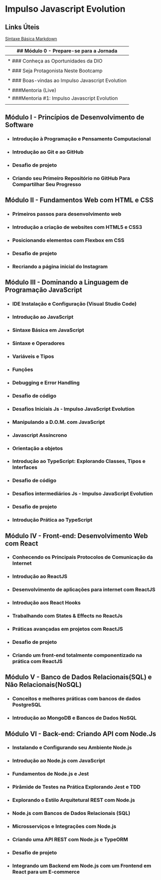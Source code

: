 # Impulso Javascript Evolution

## Links Úteis
[Sintaxe Básica Markdown](https://www.markdownguide.org/)


| ## Módulo 0 - Prepare-se para a Jornada                                               |
|---------------------------------------------------------------------------------------|
|                                                                                       |
|* ### Conheça as Oportunidades da DIO                                                  |
|                                                                                       |
|* ### Seja Protagonista Neste Bootcamp                                                 |
|                                                                                       |
|* ### Boas-vindas ao Impulso Javascript Evolution                                      |
|                                                                                       |
|* ###Mentoria (Live)                                                                   |
|* ###Mentoria #1: Impulso Javascript Evolution | Aula Inaugural                        |
|                                                                                       |
## Módulo I - Princípios de Desenvolvimento de Software

* ### Introdução à Programação e Pensamento Computacional

* ### Introdução ao Git e ao GitHub

* ### Desafio de projeto
* ### Criando seu Primeiro Repositório no GitHub Para Compartilhar Seu Progresso

## Módulo II - Fundamentos Web com HTML e CSS

* ### Primeiros passos para desenvolvimento web

* ### Introdução a criação de websites com HTML5 e CSS3

* ### Posicionando elementos com Flexbox em CSS

* ### Desafio de projeto
* ### Recriando a página inicial do Instagram

## Módulo III - Dominando a Linguagem de Programação JavaScript

* ### IDE Instalação e Configuração (Visual Studio Code)

* ### Introdução ao JavaScript

* ### Sintaxe Básica em JavaScript

* ### Sintaxe e Operadores

* ### Variáveis e Tipos

* ### Funções

* ### Debugging e Error Handling

* ### Desafio de código
* ### Desafios Iniciais Js - Impulso JavaScript Evolution

* ### Manipulando a D.O.M. com JavaScript

* ### Javascript Assíncrono

* ### Orientação a objetos

* ### Introdução ao TypeScript: Explorando Classes, Tipos e Interfaces

* ### Desafio de código
* ### Desafios intermediários Js - Impulso JavaScript Evolution

* ### Desafio de projeto
* ### Introdução Prática ao TypeScript

## Módulo IV - Front-end: Desenvolvimento Web com React

* ### Conhecendo os Principais Protocolos de Comunicação da Internet

* ### Introdução ao ReactJS

* ### Desenvolvimento de aplicações para internet com ReactJS

* ### Introdução aos React Hooks

* ### Trabalhando com States & Effects no ReactJs

* ### Práticas avançadas em projetos com ReactJS

* ### Desafio de projeto
* ### Criando um front-end totalmente componentizado na prática com ReactJS

## Módulo V - Banco de Dados Relacionais(SQL) e Não Relacionais(NoSQL)

* ### Conceitos e melhores práticas com bancos de dados PostgreSQL

* ### Introdução ao MongoDB e Bancos de Dados NoSQL

## Módulo VI - Back-end: Criando API com Node.Js

* ### Instalando e Configurando seu Ambiente Node.js

* ### Introdução ao Node.js com JavaScript

* ### Fundamentos de Node.js e Jest

* ### Pirâmide de Testes na Prática Explorando Jest e TDD

* ### Explorando o Estilo Arquitetural REST com Node.js

* ### Node.js com Bancos de Dados Relacionais (SQL)

* ### Microsserviços e Integrações com Node.js

* ### Criando uma API REST com Node.js e TypeORM

* ### Desafio de projeto
* ### Integrando um Backend em Node.js com um Frontend em React para um E-commerce
